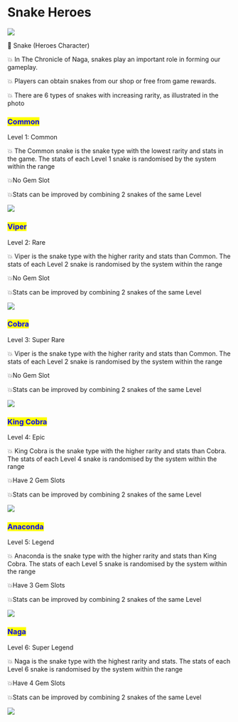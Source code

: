 # Snake Heroes



![](../.gitbook/assets/photo\_2022-04-11\_03-03-24.jpg)

🐍 Snake (Heroes Character)&#x20;

💥 In The Chronicle of Naga, snakes play an important role in forming our gameplay.&#x20;

💥 Players can obtain snakes from our shop or free from game rewards.&#x20;

💥 There are 6 types of snakes with increasing rarity, as illustrated in the photo

### <mark style="color:blue;">Common</mark>

Level 1: Common&#x20;

💥 The Common snake is the snake type with the lowest rarity and stats in the game. The stats of each Level 1 snake is randomised by the system within the range&#x20;

💥No Gem Slot&#x20;

💥Stats can be improved by combining 2 snakes of the same Level

![](<../.gitbook/assets/photo\_2022-05-03\_22-00-17 (1).jpg>)

### <mark style="color:blue;">Viper</mark>

Level 2: Rare&#x20;

💥 Viper is the snake type with the higher rarity and stats than Common. The stats of each Level 2 snake is randomised by the system within the range&#x20;

💥No Gem Slot&#x20;

💥Stats can be improved by combining 2 snakes of the same Level

![](../.gitbook/assets/photo\_2022-04-21\_22-46-03.jpg)

### <mark style="color:blue;">Cobra</mark>

Level 3: Super Rare

💥 Viper is the snake type with the higher rarity and stats than Common. The stats of each Level 2 snake is randomised by the system within the range&#x20;

💥No Gem Slot&#x20;

💥Stats can be improved by combining 2 snakes of the same Level

![](../.gitbook/assets/photo\_2022-04-22\_01-55-11.jpg)

### <mark style="color:blue;">King Cobra</mark>

Level 4: Epic&#x20;

💥 King Cobra is the snake type with the higher rarity and stats than Cobra. The stats of each Level 4 snake is randomised by the system within the range&#x20;

💥Have 2 Gem Slots&#x20;

💥Stats can be improved by combining 2 snakes of the same Level

![](<../.gitbook/assets/photo\_2022-04-25\_01-27-39 (1).jpg>)

### <mark style="color:blue;">Anaconda</mark>&#x20;

Level 5: Legend&#x20;

💥 Anaconda is the snake type with the higher rarity and stats than King Cobra. The stats of each Level 5 snake is randomised by the system within the range&#x20;

💥Have 3 Gem Slots&#x20;

💥Stats can be improved by combining 2 snakes of the same Level

![](../.gitbook/assets/photo\_2022-04-26\_23-09-27.jpg)

### <mark style="color:blue;">Naga</mark>&#x20;

Level 6: Super Legend&#x20;

💥 Naga is the snake type with the highest rarity and stats. The stats of each Level 6 snake is randomised by the system within the range&#x20;

💥Have 4 Gem Slots&#x20;

💥Stats can be improved by combining 2 snakes of the same Level

![](../.gitbook/assets/photo\_2022-04-28\_23-57-02.jpg)

